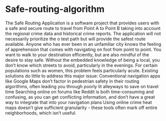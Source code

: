 # Safe-routing-algorithm
The Safe Routing Application is a software project that provides users with a safe and secure route to travel from Point A to Point B taking into account the regional crime data and historical crime reports. The application will not necessarily prioritize the o test path but will provide the safest route available.
Anyone who has ever been in an unfamiliar city knows the feeling of apprehension that comes with navigating on foot from point to point. You want to walk to your destination efficiently, but are also mindful of the desire to stay safe. Without the embedded knowledge of being a local, you don’t know which streets to avoid, particularly in the evenings.
For certain populations such as women, this problem feels particularly acute.
Existing solutions do little to address this major issue:
Conventional navigation apps like Google Maps don’t factor in pedestrian safety in their routing algorithms, often leading you through poorly lit alleyways to save on travel time
Searching online on forums like Reddit is both time-consuming and confusing, as you can get conflicting information, and don’t have a great way to integrate that into your navigation plans
Using online crime heat maps doesn’t give sufficient granularity - these tools often mark off entire neighborhoods, which isn’t useful.

